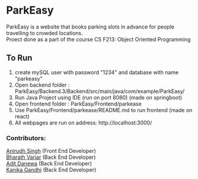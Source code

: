 # ParkEasy
ParkEasy is a website that books parking slots in advance for people travelling to crowded locations.\
Proect done as a part of the course CS F213: Object Oriented Programming

## To Run

1) create mySQL user with password "1234" and database with name "parkeasy"
2) Open backend folder : ParkEasy/Backend.3/Backend/src/main/java/com/example/ParkEasy/
3) Run Java Project using IDE (run on port 8080) (made on springboot)
4) Open frontend folder : ParkEasy/Frontend/parkease
5) Use ParkEasy/Frontend/parkease/README.md to run frontend (made on react)
6) All webpages are run on address: http://localhost:3000/

### Contributors:
[Anirudh Singh](https://github.com/legendsovermyths) (Front End Developer) \
[Bharath Variar](https://github.com/bharathvariar) (Back End Developer) \
[Adit Danewa](https://github.com/ad0711) (Back End Developer) \
[Kanika Gandhi](https://github.com/kanika-00) (Back End Developer)
